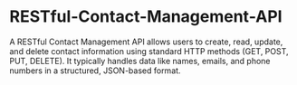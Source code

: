 # RESTful-Contact-Management-API
A RESTful Contact Management API allows users to create, read, update, and delete contact information using standard HTTP methods (GET, POST, PUT, DELETE). It typically handles data like names, emails, and phone numbers in a structured, JSON-based format.
